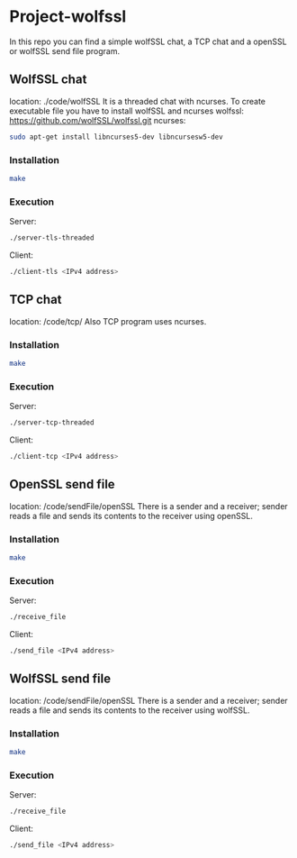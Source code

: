 # Project-wolfssl
In this repo you can find a simple wolfSSL chat, a TCP chat and a openSSL or wolfSSL send file program.

## WolfSSL chat 
location: ./code/wolfSSL
It is a threaded chat with ncurses.
To create executable file you have to install wolfSSL and ncurses
wolfssl: https://github.com/wolfSSL/wolfssl.git
ncurses: 
```bash 
sudo apt-get install libncurses5-dev libncursesw5-dev
```
### Installation
```bash
make
```
### Execution
Server:
```bash
./server-tls-threaded
```
Client:
```bash
./client-tls <IPv4 address>
```

## TCP chat
location: /code/tcp/
Also TCP program uses ncurses.
### Installation
```bash
make
```
### Execution
Server:
```bash
./server-tcp-threaded
```
Client:
```bash
./client-tcp <IPv4 address>
```

## OpenSSL send file
location: /code/sendFile/openSSL
There is a sender and a receiver; sender reads a file and sends its contents to the receiver using openSSL.
### Installation
```bash
make
```
### Execution
Server:
```bash
./receive_file
```
Client:
```bash
./send_file <IPv4 address>
```
## WolfSSL send file
location: /code/sendFile/openSSL
There is a sender and a receiver; sender reads a file and sends its contents to the receiver using wolfSSL.
### Installation
```bash
make
```
### Execution
Server:
```bash
./receive_file
```
Client:
```bash
./send_file <IPv4 address>
```

